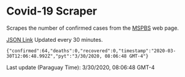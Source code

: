 # Covid-19 Scraper

Scrapes the number of confirmed cases from the [MSPBS](https://www.mspbs.gov.py/covid-19.php) web page.

[JSON Link](https://jmayalag.github.io/covid19-scrape/cases.json)
Updated every 30 minutes.
```
{"confirmed":64,"deaths":0,"recovered":0,"timestamp":"2020-03-30T12:06:48.992Z","pyt":"3/30/2020, 08:06:48 GMT-4"}
```
Last update (Paraguay Time): 3/30/2020, 08:06:48 GMT-4